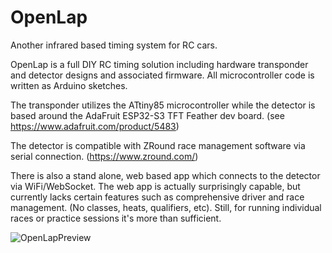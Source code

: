 # OpenLap
Another infrared based timing system for RC cars.

OpenLap is a full DIY RC timing solution including hardware transponder and detector designs and associated firmware.
All microcontroller code is written as Arduino sketches.

The transponder utilizes the ATtiny85 microcontroller while the detector is based around the AdaFruit ESP32-S3 TFT Feather dev board. (see https://www.adafruit.com/product/5483)

The detector is compatible with ZRound race management software via serial connection.  (https://www.zround.com/)

There is also a stand alone, web based app which connects to the detector via WiFi/WebSocket.  The web app is actually surprisingly capable, but currently lacks certain features such as comprehensive driver and race management. (No classes, heats, qualifiers, etc).  Still, for running individual races or practice sessions it's more than sufficient.

![OpenLapPreview](https://github.com/kmf123kmf/OpenLap/assets/1772271/fe7bd960-9b2e-4e92-998a-f2950fb2d3ea)
